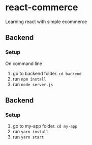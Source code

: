 # react-commerce
Learning react with simple ecommerce

## Backend
### Setup
On command line
1. go to backend folder.
`cd backend`
2. run `npm install`
3. run `node server.js`

## Backend
### Setup
1. go to my-app folder.
`cd my-app`
2. run `yarn install`
3. run `yarn start`